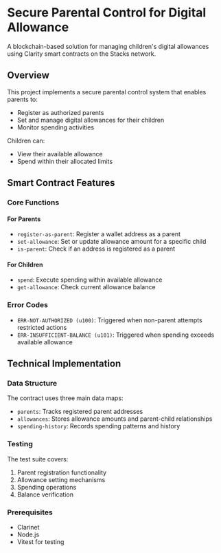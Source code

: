 # Secure Parental Control for Digital Allowance

A blockchain-based solution for managing children's digital allowances using Clarity smart contracts on the Stacks network.

## Overview

This project implements a secure parental control system that enables parents to:
- Register as authorized parents
- Set and manage digital allowances for their children
- Monitor spending activities

Children can:
- View their available allowance
- Spend within their allocated limits

## Smart Contract Features

### Core Functions

#### For Parents
- `register-as-parent`: Register a wallet address as a parent
- `set-allowance`: Set or update allowance amount for a specific child
- `is-parent`: Check if an address is registered as a parent

#### For Children
- `spend`: Execute spending within available allowance
- `get-allowance`: Check current allowance balance

### Error Codes
- `ERR-NOT-AUTHORIZED (u100)`: Triggered when non-parent attempts restricted actions
- `ERR-INSUFFICIENT-BALANCE (u101)`: Triggered when spending exceeds available allowance

## Technical Implementation

### Data Structure
The contract uses three main data maps:
- `parents`: Tracks registered parent addresses
- `allowances`: Stores allowance amounts and parent-child relationships
- `spending-history`: Records spending patterns and history

### Testing

The test suite covers:
1. Parent registration functionality
2. Allowance setting mechanisms
3. Spending operations
4. Balance verification

### Prerequisites
- Clarinet
- Node.js
- Vitest for testing

